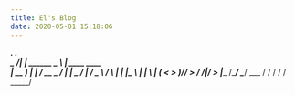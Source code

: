 ```yaml
---
title: El's Blog
date: 2020-05-01 15:18:06
---
```

___________.__             __________.__                 
\_   _____/|  |   ______   \______   \  |   ____    ____  
 |   __ )_ |  |  / __ _ /   |    | _ /  |   /  _ \  / ___\ 
 |        \|  |__\___ \     |    |   \  |_ ( <_ > )/_/  >
/_______  /|____/____  >    |______  /____/ \____/ \___  / 
        \/           \/            \/           /  _____/  